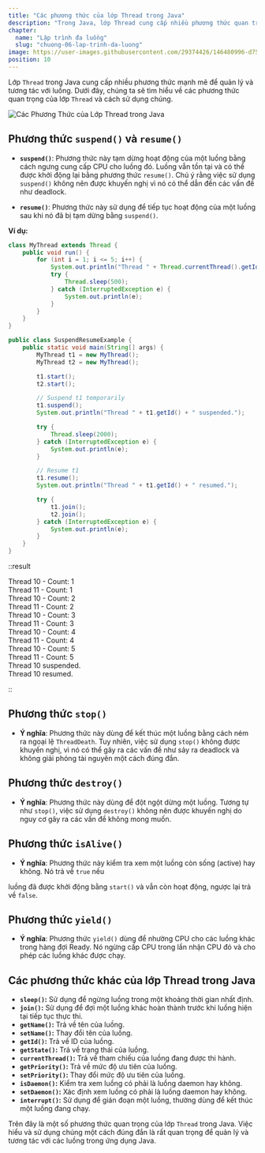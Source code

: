 ```yaml
---
title: "Các phương thức của lớp Thread trong Java"
description: "Trong Java, lớp Thread cung cấp nhiều phương thức quan trọng để quản lý và kiểm soát luồng thực thi. Dưới đây, chúng ta sẽ tìm hiểu về các phương thức quan trọng của lớp Thread và cách chúng có thể được sử dụng"
chapter:
  name: "Lập trình đa luồng"
  slug: "chuong-06-lap-trinh-da-luong"
image: https://user-images.githubusercontent.com/29374426/146480996-d756c28a-258f-4913-a357-965e22ee85e6.png
position: 10
---
```


Lớp `Thread` trong Java cung cấp nhiều phương thức mạnh mẽ để quản lý và tương tác với luồng. Dưới đây, chúng ta sẽ tìm hiểu về các phương thức quan trọng của lớp `Thread` và cách sử dụng chúng.

![Các Phương Thức của Lớp Thread trong Java](https://user-images.githubusercontent.com/29374426/146480996-d756c28a-258f-4913-a357-965e22ee85e6.png)

## Phương thức `suspend()` và `resume()`

- **`suspend()`**: Phương thức này tạm dừng hoạt động của một luồng bằng cách ngưng cung cấp CPU cho luồng đó. Luồng vẫn tồn tại và có thể được khởi động lại bằng phương thức `resume()`. Chú ý rằng việc sử dụng `suspend()` không nên được khuyến nghị vì nó có thể dẫn đến các vấn đề như deadlock.

- **`resume()`**: Phương thức này sử dụng để tiếp tục hoạt động của một luồng sau khi nó đã bị tạm dừng bằng `suspend()`.

**Ví dụ:**

```java
class MyThread extends Thread {
    public void run() {
        for (int i = 1; i <= 5; i++) {
            System.out.println("Thread " + Thread.currentThread().getId() + " - Count: " + i);
            try {
                Thread.sleep(500);
            } catch (InterruptedException e) {
                System.out.println(e);
            }
        }
    }
}

public class SuspendResumeExample {
    public static void main(String[] args) {
        MyThread t1 = new MyThread();
        MyThread t2 = new MyThread();

        t1.start();
        t2.start();

        // Suspend t1 temporarily
        t1.suspend();
        System.out.println("Thread " + t1.getId() + " suspended.");

        try {
            Thread.sleep(2000);
        } catch (InterruptedException e) {
            System.out.println(e);
        }

        // Resume t1
        t1.resume();
        System.out.println("Thread " + t1.getId() + " resumed.");

        try {
            t1.join();
            t2.join();
        } catch (InterruptedException e) {
            System.out.println(e);
        }
    }
}
```

::result

Thread 10 - Count: 1</br>
Thread 11 - Count: 1</br>
Thread 10 - Count: 2</br>
Thread 11 - Count: 2</br>
Thread 10 - Count: 3</br>
Thread 11 - Count: 3</br>
Thread 10 - Count: 4</br>
Thread 11 - Count: 4</br>
Thread 10 - Count: 5</br>
Thread 11 - Count: 5</br>
Thread 10 suspended.</br>
Thread 10 resumed.

::

## Phương thức `stop()`

- **Ý nghĩa**: Phương thức này dùng để kết thúc một luồng bằng cách ném ra ngoại lệ `ThreadDeath`. Tuy nhiên, việc sử dụng `stop()` không được khuyến nghị, vì nó có thể gây ra các vấn đề như sảy ra deadlock và không giải phóng tài nguyên một cách đúng đắn.

## Phương thức `destroy()`

- **Ý nghĩa**: Phương thức này dùng để đột ngột dừng một luồng. Tương tự như `stop()`, việc sử dụng `destroy()` không nên được khuyến nghị do nguy cơ gây ra các vấn đề không mong muốn.

## Phương thức `isAlive()`

- **Ý nghĩa**: Phương thức này kiểm tra xem một luồng còn sống (active) hay không. Nó trả về `true` nếu

luồng đã được khởi động bằng `start()` và vẫn còn hoạt động, ngược lại trả về `false`.

## Phương thức `yield()`

- **Ý nghĩa**: Phương thức `yield()` dùng để nhường CPU cho các luồng khác trong hàng đợi Ready. Nó ngừng cấp CPU trong lần nhận CPU đó và cho phép các luồng khác được chạy.

## Các phương thức khác của lớp Thread trong Java

- **`sleep()`:** Sử dụng để ngừng luồng trong một khoảng thời gian nhất định.
- **`join()`:** Sử dụng để đợi một luồng khác hoàn thành trước khi luồng hiện tại tiếp tục thực thi.
- **`getName()`:** Trả về tên của luồng.
- **`setName()`:** Thay đổi tên của luồng.
- **`getId()`:** Trả về ID của luồng.
- **`getState()`:** Trả về trạng thái của luồng.
- **`currentThread()`:** Trả về tham chiếu của luồng đang được thi hành.
- **`getPriority()`:** Trả về mức độ ưu tiên của luồng.
- **`setPriority()`:** Thay đổi mức độ ưu tiên của luồng.
- **`isDaemon()`:** Kiểm tra xem luồng có phải là luồng daemon hay không.
- **`setDaemon()`:** Xác định xem luồng có phải là luồng daemon hay không.
- **`interrupt()`:** Sử dụng để gián đoạn một luồng, thường dùng để kết thúc một luồng đang chạy.

Trên đây là một số phương thức quan trọng của lớp `Thread` trong Java. Việc hiểu và sử dụng chúng một cách đúng đắn là rất quan trọng để quản lý và tương tác với các luồng trong ứng dụng Java.
